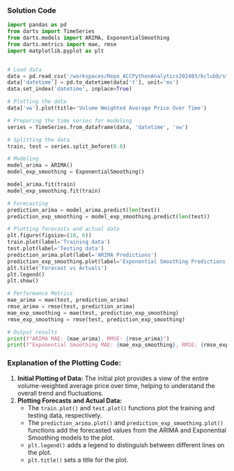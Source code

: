 
### Solution Code



```python
import pandas as pd
from darts import TimeSeries
from darts.models import ARIMA, ExponentialSmoothing
from darts.metrics import mae, rmse
import matplotlib.pyplot as plt


# Load data
data = pd.read_csv('/workspaces/Repo_ACCPythonAnalytics202403/kclubb/stockhistory/DIS.csv')
data['datetime'] = pd.to_datetime(data['t'], unit='ms')
data.set_index('datetime', inplace=True)

# Plotting the data
data['vw'].plot(title='Volume Weighted Average Price Over Time')

# Preparing the time series for modeling
series = TimeSeries.from_dataframe(data, 'datetime', 'vw')

# Splitting the data
train, test = series.split_before(0.8)

# Modeling
model_arima = ARIMA()
model_exp_smoothing = ExponentialSmoothing()

model_arima.fit(train)
model_exp_smoothing.fit(train)

# Forecasting
prediction_arima = model_arima.predict(len(test))
prediction_exp_smoothing = model_exp_smoothing.predict(len(test))

# Plotting forecasts and actual data
plt.figure(figsize=(10, 6))
train.plot(label='Training data')
test.plot(label='Testing data')
prediction_arima.plot(label='ARIMA Predictions')
prediction_exp_smoothing.plot(label='Exponential Smoothing Predictions')
plt.title('Forecast vs Actuals')
plt.legend()
plt.show()

# Performance Metrics
mae_arima = mae(test, prediction_arima)
rmse_arima = rmse(test, prediction_arima)
mae_exp_smoothing = mae(test, prediction_exp_smoothing)
rmse_exp_smoothing = rmse(test, prediction_exp_smoothing)

# Output results
print(f"ARIMA MAE: {mae_arima}, RMSE: {rmse_arima}")
print(f"Exponential Smoothing MAE: {mae_exp_smoothing}, RMSE: {rmse_exp_smoothing}")
```

### Explanation of the Plotting Code:
1. **Initial Plotting of Data:** The initial plot provides a view of the entire volume-weighted average price over time, helping to understand the overall trend and fluctuations.
2. **Plotting Forecasts and Actual Data:**
   - The `train.plot()` and `test.plot()` functions plot the training and testing data, respectively.
   - The `prediction_arima.plot()` and `prediction_exp_smoothing.plot()` functions add the forecasted values from the ARIMA and Exponential Smoothing models to the plot.
   - `plt.legend()` adds a legend to distinguish between different lines on the plot.
   - `plt.title()` sets a title for the plot.

